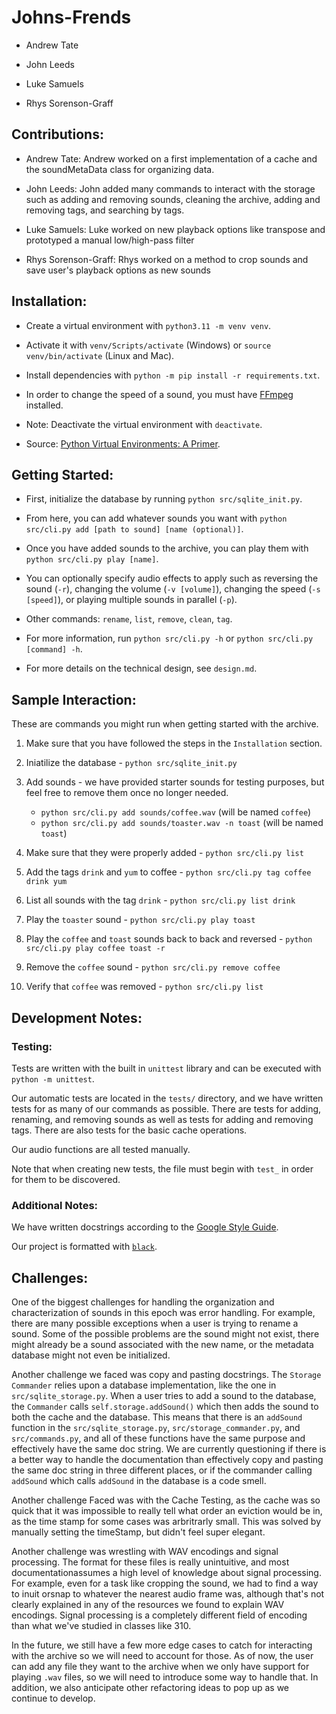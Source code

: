 # Johns-Frends

* Andrew Tate

* John Leeds

* Luke Samuels

* Rhys Sorenson-Graff

## Contributions:

* Andrew Tate: Andrew worked on a first implementation of a cache and the soundMetaData class for organizing data.

* John Leeds: John added many commands to interact with the storage such as adding and removing sounds, cleaning the archive, adding and removing tags, and searching by tags.

* Luke Samuels: Luke worked on new playback options like transpose and prototyped a manual low/high-pass filter 

* Rhys Sorenson-Graff: Rhys worked on a method to crop sounds and save user's playback options as new sounds

## Installation:

* Create a virtual environment with `python3.11 -m venv venv`.

* Activate it with `venv/Scripts/activate` (Windows) or `source venv/bin/activate` (Linux and Mac).

* Install dependencies with `python -m pip install -r requirements.txt`.

* In order to change the speed of a sound, you must have [FFmpeg](https://ffmpeg.org/) installed.

* Note: Deactivate the virtual environment with `deactivate`.

* Source: [Python Virtual Environments: A Primer](https://realpython.com/python-virtual-environments-a-primer).

## Getting Started:

* First, initialize the database by running `python src/sqlite_init.py`.

* From here, you can add whatever sounds you want with `python src/cli.py add [path to sound] [name (optional)]`.

* Once you have added sounds to the archive, you can play them with `python src/cli.py play [name]`.

* You can optionally specify audio effects to apply such as reversing the sound (`-r`), changing the volume (`-v [volume]`), changing the speed (`-s [speed]`), or playing multiple sounds in parallel (`-p`).

* Other commands: `rename`, `list`, `remove`, `clean`, `tag`.

* For more information, run `python src/cli.py -h` or `python src/cli.py [command] -h`.

* For more details on the technical design, see `design.md`.

## Sample Interaction:

These are commands you might run when getting started with the archive.

1. Make sure that you have followed the steps in the `Installation` section.

2. Iniatilize the database - `python src/sqlite_init.py`

3. Add sounds - we have provided starter sounds for testing purposes, but feel free to remove them once no longer needed.
    * `python src/cli.py add sounds/coffee.wav` (will be named `coffee`)
    * `python src/cli.py add sounds/toaster.wav -n toast` (will be named `toast`)

4. Make sure that they were properly added - `python src/cli.py list`

5. Add the tags `drink` and `yum` to coffee - `python src/cli.py tag coffee drink yum`

6. List all sounds with the tag `drink` - `python src/cli.py list drink`

7. Play the `toaster` sound - `python src/cli.py play toast`

8. Play the `coffee` and `toast` sounds back to back and reversed - `python src/cli.py play coffee toast -r`

9. Remove the `coffee` sound - `python src/cli.py remove coffee`

10. Verify that `coffee` was removed - `python src/cli.py list`

## Development Notes:

### Testing:

Tests are written with the built in `unittest` library and can be executed with `python -m unittest`.

Our automatic tests are located in the `tests/` directory, and we have written tests for as many of our commands as possible.
There are tests for adding, renaming, and removing sounds as well as tests for adding and removing tags.
There are also tests for the basic cache operations.

Our audio functions are all tested manually.

Note that when creating new tests, the file must begin with `test_` in order for them to be discovered.

### Additional Notes:

We have written docstrings according to the [Google Style Guide](https://google.github.io/styleguide/pyguide.html#s3.8-comments-and-docstrings).

Our project is formatted with [`black`](https://black.readthedocs.io/en/stable/).

## Challenges:

One of the biggest challenges for handling the organization and characterization of sounds in this epoch was error handling.
For example, there are many possible exceptions when a user is trying to rename a sound.
Some of the possible problems are the sound might not exist, there might already be a sound associated with the new name, or the metadata database might not even be initialized.

Another challenge we faced was copy and pasting docstrings.
The `Storage Commander` relies upon a database implementation, like the one in `src/sqlite_storage.py`.
When a user tries to add a sound to the database, the `Commander` calls `self.storage.addSound()` which then adds the sound to both the cache and the database.
This means that there is an `addSound` function in the `src/sqlite_storage.py`, `src/storage_commander.py`, and `src/commands.py`, and all of these functions have the same purpose and effectively have the same doc string.
We are currently questioning if there is a better way to handle the documentation than effectively copy and pasting the same doc string in three different places, or if the commander calling `addSound` which calls `addSound` in the database is a code smell.

Another challenge Faced was with the Cache Testing, as the cache was so quick that it was impossible to really tell what order an eviction would be in, as the time stamp for some cases was arbritrarly small. This was solved by manually setting the timeStamp, but didn't feel super elegant. 

Another challenge was wrestling with WAV encodings and signal processing. The format for these files is really unintuitive, and most documentationassumes a high level of knowledge about signal processing. For example, even for a task like cropping the sound, we had to find a way to inuit orsnap to whatever the nearest audio frame was, although that's not clearly explained in any of the resources we found to explain WAV encodings. Signal processing is a completely different field of encoding than what we've studied in classes like 310.

In the future, we still have a few more edge cases to catch for interacting with the archive so we will need to account for those.
As of now, the user can add any file they want to the archive when we only have support for playing `.wav` files, so we will need to introduce some way to handle that.
In addition, we also anticipate other refactoring ideas to pop up as we continue to develop.
